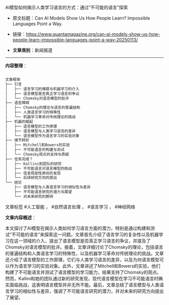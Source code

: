 AI模型如何揭示人类学习语言的方式：通过“不可能的语言”探索 
- 原文标题：Can AI Models Show Us How People Learn? Impossible Languages Point a Way. 
- 链接：https://www.quantamagazine.org/can-ai-models-show-us-how-people-learn-impossible-languages-point-a-way-20250113/ 

- **文章类别**：新闻报道 

---

**内容整理**： 

```markdown

文章框架
├── 引言
│   ├── 语言学习的难题与机器学习的介入
│   ├── 语言模型是否真正学习语言的争议
│   └── Chomsky对语言模型的批评
├── 语言障碍
│   ├── Chomsky的理论与语言的普遍结构
│   ├── 人类语言学习的特殊性
│   └── 机器学习革命对传统理论的挑战
├── 机器的崛起
│   ├── 语言模型的工作原理
│   ├── 语言模型与人类学习语言的差异
│   └── 语言模型作为语言学习的实验对象
├── 情节转折
│   ├── Mitchell和Bowers的实验
│   ├── 不可能语言的构建与测试
│   └── Chomsky观点的支持与质疑
├── 任务完成？
│   ├── Kallini和团队的研究
│   ├── 不可能语言对语言模型的挑战
│   ├── 信息局部性原则的发现
│   └── 后续研究方向的提出
└── 结论
    ├── 语言模型与人类语言学习的相似性与差异
    ├── 不可能语言研究的潜力与展望
    └── 对未来研究的期待

```

文章标签
 #人工智能 ， #自然语言处理 ， #语言学习 ， #神经网络



**文章内容概述**：

本文探讨了AI模型在揭示人类如何学习语言方面的潜力，特别是通过构建和测试“不可能的语言”来探索这一问题。文章首先介绍了语言学习的复杂性以及机器学习在这一领域的介入，提出了语言模型是否真正学习语言的争议，并提及了Chomsky对语言模型的批评。接着，文章详细讨论了Chomsky的理论，包括语言的普遍结构和人类语言学习的特殊性，以及机器学习革命对传统理论的挑战。文章还介绍了语言模型的工作原理，它们与人类学习语言的差异，以及为何语言模型可以作为语言学习的实验对象。此外，文章讲述了Mitchell和Bowers的实验，他们构建了不可能语言并测试了语言模型的学习能力，结果支持了Chomsky的观点。然而，Kallini和她的团队通过新的研究发现，现代语言模型在学习不可能语言时确实面临挑战，这表明语言模型并非无所不能。最后，文章总结了语言模型与人类语言学习的相似性与差异，强调了不可能语言研究的潜力，并对未来的研究方向提出了展望。